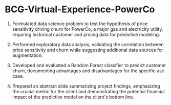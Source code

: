 # BCG-Virtual-Experience-PowerCo
1. Formulated data science problem to test the hypothesis of price sensitivity driving churn for PowerCo, a major gas and electricity utility, requiring historical customer and pricing data for predictive modeling.

2. Performed exploratory data analysis, validating the correlation between price sensitivity and churn while suggesting additional data sources for augmentation.

3. Developed and evaluated a Random Forest classifier to predict customer churn, documenting advantages and disadvantages for the specific use case.

4. Prepared an abstract slide summarizing project findings, emphasizing the crucial metric for the client and demonstrating the potential financial impact of the predictive model on the client's bottom line.
